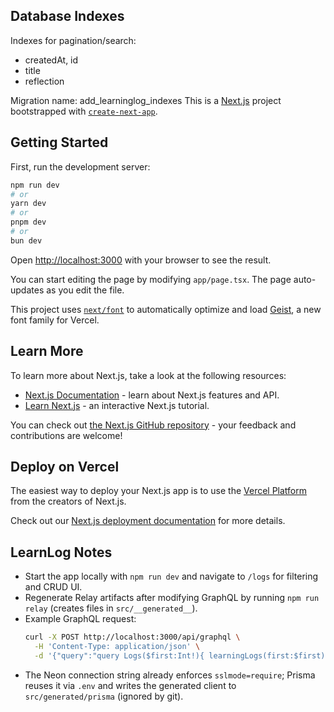## Database Indexes

Indexes for pagination/search:

- createdAt, id
- title
- reflection

Migration name: add_learninglog_indexes
This is a [Next.js](https://nextjs.org) project bootstrapped with [`create-next-app`](https://nextjs.org/docs/app/api-reference/cli/create-next-app).

## Getting Started

First, run the development server:

```bash
npm run dev
# or
yarn dev
# or
pnpm dev
# or
bun dev
```

Open [http://localhost:3000](http://localhost:3000) with your browser to see the result.

You can start editing the page by modifying `app/page.tsx`. The page auto-updates as you edit the file.

This project uses [`next/font`](https://nextjs.org/docs/app/building-your-application/optimizing/fonts) to automatically optimize and load [Geist](https://vercel.com/font), a new font family for Vercel.

## Learn More

To learn more about Next.js, take a look at the following resources:

- [Next.js Documentation](https://nextjs.org/docs) - learn about Next.js features and API.
- [Learn Next.js](https://nextjs.org/learn) - an interactive Next.js tutorial.

You can check out [the Next.js GitHub repository](https://github.com/vercel/next.js) - your feedback and contributions are welcome!

## Deploy on Vercel

The easiest way to deploy your Next.js app is to use the [Vercel Platform](https://vercel.com/new?utm_medium=default-template&filter=next.js&utm_source=create-next-app&utm_campaign=create-next-app-readme) from the creators of Next.js.

Check out our [Next.js deployment documentation](https://nextjs.org/docs/app/building-your-application/deploying) for more details.

## LearnLog Notes

- Start the app locally with `npm run dev` and navigate to `/logs` for filtering and CRUD UI.
- Regenerate Relay artifacts after modifying GraphQL by running `npm run relay` (creates files in `src/__generated__`).
- Example GraphQL request:
  ```bash
  curl -X POST http://localhost:3000/api/graphql \
    -H 'Content-Type: application/json' \
    -d '{"query":"query Logs($first:Int!){ learningLogs(first:$first){ edges { node { id title } } } }","variables":{"first":5}}'
  ```
- The Neon connection string already enforces `sslmode=require`; Prisma reuses it via `.env` and writes the generated client to `src/generated/prisma` (ignored by git).
